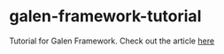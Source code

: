 # galen-framework-tutorial
Tutorial for Galen Framework. Check out the article [here](http://axatrikx.com/test-responsive-design-using-galen-framework)
